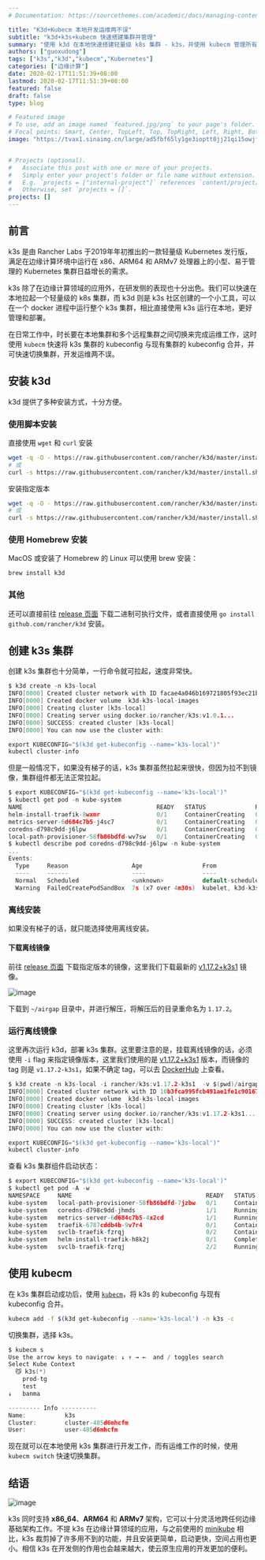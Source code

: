 ```yaml
---
# Documentation: https://sourcethemes.com/academic/docs/managing-content/

title: "K3d+Kubecm 本地开发运维两不误"
subtitle: "k3d+k3s+kubecm 快速搭建集群并管理"
summary: "使用 k3d 在本地快速搭建轻量级 k8s 集群 - k3s，并使用 kubecm 管理所有集群。"
authors: ["guoxudong"]
tags: ["k3s","k3d","kubecm","Kubernetes"]
categories: ["边缘计算"]
date: 2020-02-17T11:51:39+08:00
lastmod: 2020-02-17T11:51:39+08:00
featured: false
draft: false
type: blog

# Featured image
# To use, add an image named `featured.jpg/png` to your page's folder.
# Focal points: Smart, Center, TopLeft, Top, TopRight, Left, Right, BottomLeft, Bottom, BottomRight.
image: "https://tvax1.sinaimg.cn/large/ad5fbf65ly1ge3ioptt0jj21qi15owjf.jpg"


# Projects (optional).
#   Associate this post with one or more of your projects.
#   Simply enter your project's folder or file name without extension.
#   E.g. `projects = ["internal-project"]` references `content/project/deep-learning/index.md`.
#   Otherwise, set `projects = []`.
projects: []
---
```


## 前言

k3s 是由 Rancher Labs 于2019年年初推出的一款轻量级 Kubernetes 发行版，满足在边缘计算环境中运行在 x86、ARM64 和 ARMv7 处理器上的小型、易于管理的 Kubernetes 集群日益增长的需求。

k3s 除了在边缘计算领域的应用外，在研发侧的表现也十分出色。我们可以快速在本地拉起一个轻量级的 k8s 集群，而 k3d 则是 k3s 社区创建的一个小工具，可以在一个 docker 进程中运行整个 k3s 集群，相比直接使用 k3s 运行在本地，更好管理和部署。

在日常工作中，时长要在本地集群和多个远程集群之间切换来完成运维工作，这时使用 `kubecm` 快速将 k3s 集群的 kubeconfig 与现有集群的 kubeconfig 合并，并可快速切换集群，开发运维两不误。


## 安装 k3d

k3d 提供了多种安装方式，十分方便。

### 使用脚本安装

直接使用 `wget` 和 `curl` 安装

```bash
wget -q -O - https://raw.githubusercontent.com/rancher/k3d/master/install.sh | bash
# 或
curl -s https://raw.githubusercontent.com/rancher/k3d/master/install.sh | bash
```

安装指定版本

```bash
wget -q -O - https://raw.githubusercontent.com/rancher/k3d/master/install.sh | TAG=v1.3.4 bash
# 或
curl -s https://raw.githubusercontent.com/rancher/k3d/master/install.sh | TAG=v1.3.4 bash
```

### 使用 Homebrew 安装

MacOS 或安装了 Homebrew 的 Linux 可以使用 brew 安装：

```bash
brew install k3d
```

### 其他

还可以直接前往 [release 页面](https://github.com/rancher/k3d/releases) 下载二进制可执行文件，或者直接使用 `go install github.com/rancher/k3d` 安装。

## 创建 k3s 集群

创建 k3s 集群也十分简单，一行命令就可拉起，速度非常快。

```go
$ k3d create -n k3s-local
INFO[0000] Created cluster network with ID facae4a046b169721805f93ec21ba1acb65b9efb8cf35866529178cb0fba75a9
INFO[0000] Created docker volume  k3d-k3s-local-images
INFO[0000] Creating cluster [k3s-local]
INFO[0000] Creating server using docker.io/rancher/k3s:v1.0.1...
INFO[0000] SUCCESS: created cluster [k3s-local]
INFO[0000] You can now use the cluster with:

export KUBECONFIG="$(k3d get-kubeconfig --name='k3s-local')"
kubectl cluster-info
```

但是一般情况下，如果没有梯子的话，k3s 集群虽然拉起来很快，但因为拉不到镜像，集群组件都无法正常拉起。

```go
$ export KUBECONFIG="$(k3d get-kubeconfig --name='k3s-local')"
$ kubectl get pod -n kube-system
NAME                                      READY   STATUS              RESTARTS   AGE
helm-install-traefik-8wxmr                0/1     ContainerCreating   0          3m30s
metrics-server-6d684c7b5-j4sc7            0/1     ContainerCreating   0          3m30s
coredns-d798c9dd-j6lpw                    0/1     ContainerCreating   0          3m30s
local-path-provisioner-58fb86bdfd-wv7sw   0/1     ContainerCreating   0          3m30s
$ kubectl describe pod coredns-d798c9dd-j6lpw -n kube-system
...
Events:
  Type     Reason                  Age                 From                           Message
  ----     ------                  ----                ----                           -------
  Normal   Scheduled               <unknown>           default-scheduler              Successfully assigned kube-system/coredns-d798c9dd-j6lpw to k3d-k3s-local-server
  Warning  FailedCreatePodSandBox  7s (x7 over 4m30s)  kubelet, k3d-k3s-local-server  Failed create pod sandbox: rpc error: code = Unknown desc = failed to get sandbox image "k8s.gcr.io/pause:3.1": failed to pull image "k8s.gcr.io/pause:3.1": failed to pull and unpack image "k8s.gcr.io/pause:3.1": failed to resolve reference "k8s.gcr.io/pause:3.1": failed to do request: Head https://k8s.gcr.io/v2/pause/manifests/3.1: dial tcp 64.233.189.82:443: i/o timeout
```

### 离线安装

如果没有梯子的话，就只能选择使用离线安装。

#### 下载离线镜像

前往 [release 页面](https://github.com/rancher/k3s/releases) 下载指定版本的镜像，这里我们下载最新的 [v1.17.2+k3s1](https://github.com/rancher/k3s/releases/tag/v1.17.2%2Bk3s1) 镜像。

![image](https://tvax1.sinaimg.cn/large/ad5fbf65gy1gbzdedmqpdj20sh0k776o.jpg)

下载到 `~/airgap` 目录中，并进行解压，将解压后的目录重命名为 `1.17.2`。

### 运行离线镜像

这里再次运行 k3d，部署 k3s 集群。这里要注意的是，挂载离线镜像的话，必须使用 `-i` flag 来指定镜像版本，这里我们使用的是 [v1.17.2+k3s1](https://github.com/rancher/k3s/releases/tag/v1.17.2%2Bk3s1) 版本，而镜像的 tag 则是 `v1.17.2-k3s1`，如果不确定 tag，可以去 [DockerHub](https://hub.docker.com/r/rancher/k3s/tags) 上查看。

```go
$ k3d create -n k3s-local -i rancher/k3s:v1.17.2-k3s1  -v $(pwd)/airgap/v1.17.2/:/var/lib/rancher/k3s/agent/images/
INFO[0000] Created cluster network with ID 10b3fca995fcb491ae1fe1c901672bf6f0a0fd6f51785ba8403947d2773ebd43
INFO[0000] Created docker volume  k3d-k3s-local-images
INFO[0000] Creating cluster [k3s-local]
INFO[0000] Creating server using docker.io/rancher/k3s:v1.17.2-k3s1...
INFO[0000] SUCCESS: created cluster [k3s-local]
INFO[0000] You can now use the cluster with:

export KUBECONFIG="$(k3d get-kubeconfig --name='k3s-local')"
kubectl cluster-info
```

查看 k3s 集群组件启动状态：

```go
$ export KUBECONFIG="$(k3d get-kubeconfig --name='k3s-local')"
$ kubectl get pod -A -w
NAMESPACE     NAME                                      READY   STATUS              RESTARTS   AGE
kube-system   local-path-provisioner-58fb86bdfd-7jzbw   0/1     ContainerCreating   0          6m35s
kube-system   coredns-d798c9dd-jhmds                    1/1     Running             0          6m35s
kube-system   metrics-server-6d684c7b5-4x2cd            1/1     Running             0          6m35s
kube-system   traefik-6787cddb4b-9v7r4                  0/1     ContainerCreating   0          16s
kube-system   svclb-traefik-fzrqj                       0/2     ContainerCreating   0          15s
kube-system   helm-install-traefik-h8k2j                0/1     Completed           0          6m35s
kube-system   svclb-traefik-fzrqj                       2/2     Running             0          21s
```

## 使用 kubecm

在 k3s 集群启动成功后，使用 [`kubecm`](https://github.com/sunny0826/kubecm)，将 k3s 的 kubeconfig 与现有 kubeconfig 合并。

```bash
kubecm add -f $(k3d get-kubeconfig --name='k3s-local') -n k3s -c
```

切换集群，选择 k3s。

```go
$ kubecm s
Use the arrow keys to navigate: ↓ ↑ → ←  and / toggles search
Select Kube Context
  😼 k3s(*)
    prod-tg
    test
↓   banma

--------- Info ----------
Name:           k3s
Cluster:        cluster-485d6mhcfm
User:           user-485d6mhcfm
```

现在就可以在本地使用 k3s 集群进行开发工作，而有运维工作的时候，使用 `kubecm switch` 快速切换集群。

## 结语

![image](https://tva3.sinaimg.cn/large/ad5fbf65gy1gbzegsyex5j20x90n70vv.jpg)

k3s 同时支持 **x86_64**、**ARM64** 和 **ARMv7** 架构，它可以十分灵活地跨任何边缘基础架构工作。不提 k3s 在边缘计算领域的应用，与之前使用的 [minikube](https://github.com/kubernetes/minikube) 相比，k3s 裁剪掉了许多用不到的功能，并且安装更简单，启动更快，空间占用也更小。相信 k3s 在开发侧的作用也会越来越大，使云原生应用的开发更加的便利。

